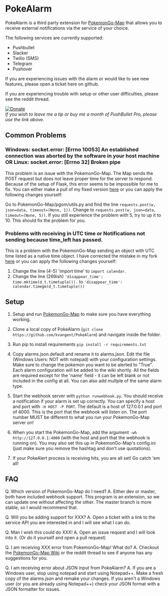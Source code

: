 # PokeAlarm

PokeAlarm is a third party extension for [PokemonGo-Map](https://github.com/PokemonGoMap/PokemonGo-Map) that allows you to receive external notifications via the service of your choice.

The following services are currently supported:
* Pushbullet
* Slacker
* Twilio (SMS)
* Telegram 
* Pushover

If you are experiencing issues with the alarm or would like to see new features, please open a ticket here on github. 

If you are experiencing trouble with setup or other user difficulties, please see the reddit thread.
 

[![Donate](https://img.shields.io/badge/Donate-PayPal-green.svg)](https://www.paypal.com/cgi-bin/webscr?cmd=_donations&business=5W9ZTLMS5NB28&lc=US&item_name=PokeAlarm&currency_code=USD&bn=PP%2dDonationsBF%3abtn_donateCC_LG%2egif%3aNonHosted)   
_If you wish to leave me a tip or buy me a month of PushBullet Pro, please use the link above._  

## Common Problems

### Windows: socket.error: [Errno 10053] An established connection was aborted by the software in your host machine OR Linux: socket.error: [Errno 32] Broken pipe

This problem is an issue with the PokemonGo-Map. The Map sends the POST request but does not leave proper time for the server to respond. Because of the setup of Flask, this error seems to be impossible for me to fix. You can either make a pull of my fixed version [here](https://github.com/kvangent/PokemonGo-Map/tree/time_fix) or you can apply the following changes yourself: 

Go to PokemonGo-Map/pgom/utils.py and find the line `requests.post(w, json=data, timeout=(None, 1))`. Change to `requests.post(w, json=data, timeout=(None, 5))`. If you still experience the problem with 5, try to up it to 10. This should fix the problem for you.

### Problems with receiving in UTC time or Notifications not sending because time_left has passed.

This is a problem with the PokemonGo-Map sending an object with UTC time listed as a native time object. I have corrected the mistake in my fork [here](https://github.com/kvangent/PokemonGo-Map/tree/time_fix) or you can apply the following changes yourself: 

1. Change the line (4-5) 'import time' to `import calendar`. 
2. Change the line (269ish) `'disappear_time': time.mktime(d_t.timetuple()).` to `'disappear_time': calendar.timegm(d_t.timetuple())`

## Setup

1. Setup and run [PokemonGo-Map](https://github.com/PokemonGoMap/PokemonGo-Map) to make sure you have everything working.

2. Clone a local copy of PokeAlarm (`git clone https://github.com/kvangent/PokeAlarm`) and navigate inside the folder.

3. Run pip to install requirements `pip install -r requirements.txt`

4. Copy alarms.json.default and rename it to alarms.json. Edit the file (Windows Users: NOT with notepad) with your configuration settings. Make sure to change the pokemon you want to be alerted to "True". Each alarm configuration will be added to the wiki shortly. All the fields are required except for the 'name' field - it can be left blank or not included in the config at all. You can also add multple of the same alarm type.

5. Start the webhook server with `python runwebhook.py`. You should receive a notification if your alarm is set up correctly. You can specify a host and port with `-H HOST -P PORT`. The default is a host of 127.0.0.1 and port of 4000. This is the port that the webhook will listen on. The port number MUST be different to what you run your PokemonGo-Map server on!

6. When you start the PokemonGo-Map, add the argument `-wh http://127.0.0.1:4000` (with the host and port that the webhook is running on). You may also set this up in PokemonGo-Map's config.ini (just make sure you remove the hashtag and don't use quotations). 

7. If your PokeAlert process is receiving hits, you are all set! Go catch 'em all!

## FAQ

Q. Which version of PokemonGo-Map do I need?
A. Either dev or master, both have included webhook support. This program is an extension, so we can update one without affecting the other. The master branch is more stable, so I would recommend that. 

Q. Will you be adding support for XXX?
A. Open a ticket with a link to the service API you are interested in and I will see what I can do.

Q. Man I wish this could do XXX!
A. Open an issue request and I will look into it. (Or do it yourself and open a pull request)

Q. I am receiving XXX error from PokemonGo-Map! What do?
A. Checkout the [PokemonGo-Map Wiki](https://github.com/PokemonGoMap/PokemonGo-Map/wiki) or the reddit thread to see if anyone has any suggestions for you.

Q. I am receiving error about JSON input from PokeAlarm?
A. If you are a Windows user, stop using notepad and start using Notepad++. Make a fresh copy of the alarms.json and remake your changes. If you aren't a Windows user (or you are already using Notepad++) check your JSON format with a JSON formatter for issues.
